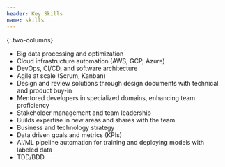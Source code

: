 ```yaml
---
header: Key Skills
name: skills
---
```

{:.two-columns}
*   Big data processing and optimization
*   Cloud infrastructure automation (AWS, GCP, Azure)
*   DevOps, CI/CD, and software architecture
*   Agile at scale (Scrum, Kanban)
*   Design and review solutions through design documents with technical and product buy-in
*   Mentored developers in specialized domains, enhancing team proficiency
*   Stakeholder management and team leadership
*   Builds expertise in new areas and shares with the team
*   Business and technology strategy
*   Data driven goals and metrics (KPIs)
*   AI/ML pipeline automation for training and deploying models with labeled data
*   TDD/BDD
